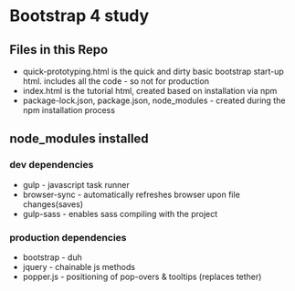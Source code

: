 # Bootstrap 4 study

## Files in this Repo
- quick-prototyping.html is the quick and dirty basic bootstrap start-up html. includes all the code - so not for production
- index.html is the tutorial html, created based on installation via npm
- package-lock.json, package.json, node_modules - created during the npm installation process

## node_modules installed

### dev dependencies
- gulp - javascript task runner
- browser-sync - automatically refreshes browser upon file changes(saves)
- gulp-sass - enables sass compiling with the project

### production dependencies
- bootstrap - duh
- jquery - chainable js methods
- popper.js - positioning of pop-overs & tooltips (replaces tether)